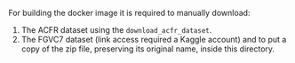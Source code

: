 For building the docker image it is required to manually download:

1. The ACFR dataset using the `download_acfr_dataset`.
2. The FGVC7 dataset (link access required a Kaggle account) and to put a copy of the zip file, preserving its original name, inside this directory.
